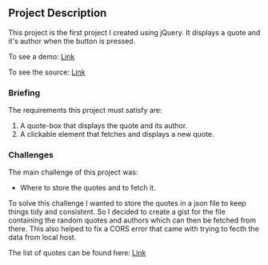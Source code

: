 ## Project Description
This project is the first project I created using jQuery. It displays a quote and it's author when the button is pressed. 

To see a demo: [Link](https://wman27.github.io/Random-Quote-Generator-Demo/)  

To see the source: [Link](https://github.com/wman27/Random-Quote-Generator-Demo)

### Briefing
The requirements this project must satisfy are:

1. A quote-box that displays the quote and its author.
2. A clickable element that fetches and displays a new quote.

### Challenges
The main challenge of this project was:

- Where to store the quotes and to fetch it.

To solve this challenge I wanted to store the quotes in a json file to keep things tidy and consistent. So I decided to create a gist for the file containing the random quotes and authors which can then be fetched from there. This also helped to fix a CORS error that came with trying to fecth the data from local host.

The list of quotes can be found here: [Link](https://gist.github.com/wman27/8fd964ae63540a10f5cff06fbd6a735a)

